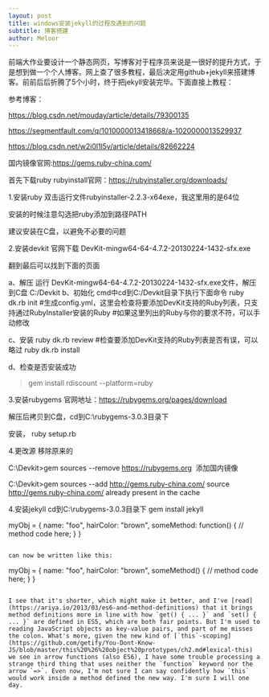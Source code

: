 ```yaml
---
layout: post
title: windows安装jekyll的过程及遇到的问题
subtitle: 博客搭建
author: Meloor
---
```

前端大作业要设计一个静态网页，写博客对于程序员来说是一很好的提升方式，于是想到做一个个人博客。网上查了很多教程，最后决定用github+jekyll来搭建博客。前前后后折腾了5个小时，终于把jekyll安装完毕。下面直接上教程：

参考博客：

https://blog.csdn.net/mouday/article/details/79300135

https://segmentfault.com/q/1010000013418668/a-1020000013529937

https://blog.csdn.net/w2i0l1l5y/article/details/82662224

国内镜像官网:https://gems.ruby-china.com/

首先下载ruby
rubyinstall官网：https://rubyinstaller.org/downloads/


1.安装ruby
双击运行文件rubyinstaller-2.2.3-x64exe，我这里用的是64位

安装的时候注意勾选把ruby添加到路径PATH

建议安装在C盘，以避免不必要的问题

2.安装devkit
官网下载 DevKit-mingw64-64-4.7.2-20130224-1432-sfx.exe

翻到最后可以找到下面的页面

a、解压
运行 DevKit-mingw64-64-4.7.2-20130224-1432-sfx.exe文件，解压到C盘
	C:/Devkit
b、初始化
cmd中cd到C:/Devkit目录下执行下面命令
	ruby dk.rb init
#生成config.yml，这里会检查将要添加DevKit支持的Ruby列表，只支持通过RubyInstaller安装的Ruby
#如果这里列出的Ruby与你的要求不符，可以手动修改

c、安装
ruby dk.rb review  #检查要添加DevKit支持的Ruby列表是否有误，可以略过
ruby dk.rb install

d、检查是否安装成功
> gem install rdiscount --platform=ruby

3.安装rubygems
官网地址：https://rubygems.org/pages/download

解压后拷贝到C盘，cd到C:\rubygems-3.0.3目录下

安装，
ruby setup.rb

4.更改源
移除原来的

C:\Devkit>gem sources  --remove https://rubygems.org
 添加国内镜像

C:\Devkit>gem sources --add http://gems.ruby-china.com/
source http://gems.ruby-china.com/ already present in the cache

4.安装jekyll
cd到C:\rubygems-3.0.3目录下
gem install jekyll

myObj = {
  name: "foo",
  hairColor: "brown",
  someMethod: function() {
    // method code here;
  }
}
```

can now be written like this:

```
myObj = {
  name: "foo",
  hairColor: "brown",
  someMethod() {
    // method code here;
  }
}
```

I see that it's shorter, which might make it better, and I've [read](https://ariya.io/2013/03/es6-and-method-definitions) that it brings method definitions more in line with how `get() { ... }` and `set() { ... }` are defined in ES5, which are both fair points. But I'm used to reading JavaScript objects as key-value pairs, and part of me misses the colon. What's more, given the new kind of [`this`-scoping](https://github.com/getify/You-Dont-Know-JS/blob/master/this%20%26%20object%20prototypes/ch2.md#lexical-this) we see in arrow functions (also ES6), I have some trouble processing a strange third thing that uses neither the `function` keyword nor the arrow `=>`. Even now, I'm not sure I can say confidently how `this` would work inside a method defined the new way. I'm sure I will one day.

